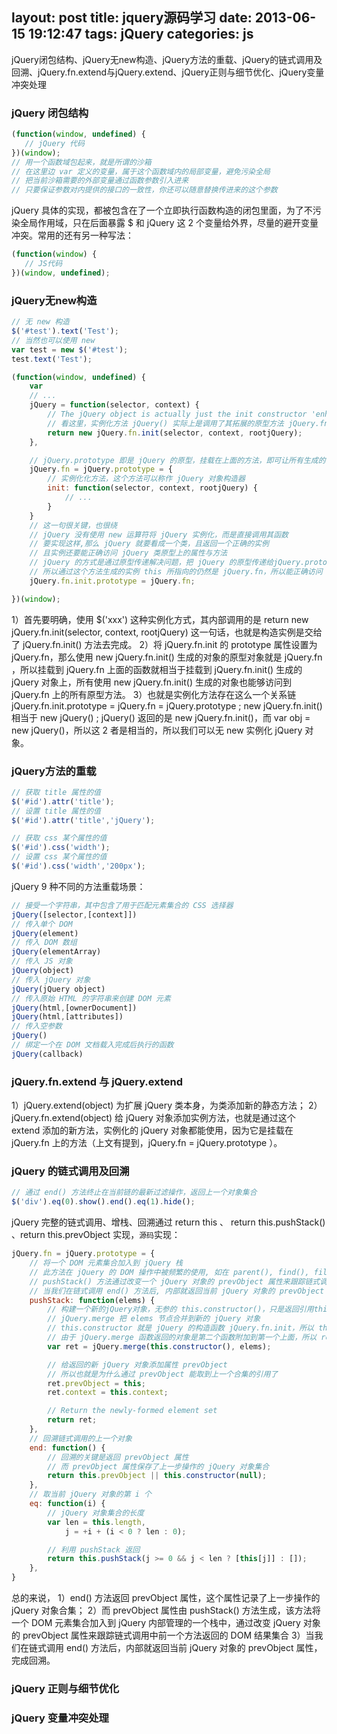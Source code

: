 layout: post
title: jquery源码学习
date: 2013-06-15 19:12:47
tags: jQuery
categories: js
---
jQuery闭包结构、jQuery无new构造、jQuery方法的重载、jQuery的链式调用及回溯、jQuery.fn.extend与jQuery.extend、jQuery正则与细节优化、jQuery变量冲突处理
<!-- more -->

### jQuery 闭包结构

```javascript
(function(window, undefined) {
   // jQuery 代码
})(window);
// 用一个函数域包起来，就是所谓的沙箱
// 在这里边 var 定义的变量，属于这个函数域内的局部变量，避免污染全局
// 把当前沙箱需要的外部变量通过函数参数引入进来
// 只要保证参数对内提供的接口的一致性，你还可以随意替换传进来的这个参数
```
jQuery 具体的实现，都被包含在了一个立即执行函数构造的闭包里面，为了不污染全局作用域，只在后面暴露 $ 和 jQuery 这 2 个变量给外界，尽量的避开变量冲突。常用的还有另一种写法：
```javascript
(function(window) {
   // JS代码
})(window, undefined);
```

### jQuery无new构造
```javascript
// 无 new 构造
$('#test').text('Test');
// 当然也可以使用 new
var test = new $('#test');
test.text('Test');
```
```javascript
(function(window, undefined) {
    var
    // ...
    jQuery = function(selector, context) {
        // The jQuery object is actually just the init constructor 'enhanced'
        // 看这里，实例化方法 jQuery() 实际上是调用了其拓展的原型方法 jQuery.fn.init
        return new jQuery.fn.init(selector, context, rootjQuery);
    },

    // jQuery.prototype 即是 jQuery 的原型，挂载在上面的方法，即可让所有生成的 jQuery 对象使用
    jQuery.fn = jQuery.prototype = {
        // 实例化化方法，这个方法可以称作 jQuery 对象构造器
        init: function(selector, context, rootjQuery) {
            // ...
        }
    }
    // 这一句很关键，也很绕
    // jQuery 没有使用 new 运算符将 jQuery 实例化，而是直接调用其函数
    // 要实现这样,那么 jQuery 就要看成一个类，且返回一个正确的实例
    // 且实例还要能正确访问 jQuery 类原型上的属性与方法
    // jQuery 的方式是通过原型传递解决问题，把 jQuery 的原型传递给jQuery.prototype.init.prototype
    // 所以通过这个方法生成的实例 this 所指向的仍然是 jQuery.fn，所以能正确访问 jQuery 类原型上的属性与方法
    jQuery.fn.init.prototype = jQuery.fn;

})(window);
```
1）首先要明确，使用 $('xxx') 这种实例化方式，其内部调用的是 return new jQuery.fn.init(selector, context, rootjQuery) 这一句话，也就是构造实例是交给了 jQuery.fn.init() 方法去完成。
2）将 jQuery.fn.init 的 prototype 属性设置为 jQuery.fn，那么使用 new jQuery.fn.init() 生成的对象的原型对象就是 jQuery.fn ，所以挂载到 jQuery.fn 上面的函数就相当于挂载到 jQuery.fn.init() 生成的 jQuery 对象上，所有使用 new jQuery.fn.init() 生成的对象也能够访问到 jQuery.fn 上的所有原型方法。
3）也就是实例化方法存在这么一个关系链
jQuery.fn.init.prototype = jQuery.fn = jQuery.prototype ;
new jQuery.fn.init() 相当于 new jQuery() ;
jQuery() 返回的是 new jQuery.fn.init()，而 var obj = new jQuery()，所以这 2 者是相当的，所以我们可以无 new 实例化 jQuery 对象。

### jQuery方法的重载
```javascript
// 获取 title 属性的值
$('#id').attr('title');
// 设置 title 属性的值
$('#id').attr('title','jQuery');

// 获取 css 某个属性的值
$('#id').css('width');
// 设置 css 某个属性的值
$('#id').css('width','200px');
```
jQuery 9 种不同的方法重载场景：
```javascript
// 接受一个字符串，其中包含了用于匹配元素集合的 CSS 选择器
jQuery([selector,[context]])
// 传入单个 DOM
jQuery(element)
// 传入 DOM 数组
jQuery(elementArray)
// 传入 JS 对象
jQuery(object)
// 传入 jQuery 对象
jQuery(jQuery object)
// 传入原始 HTML 的字符串来创建 DOM 元素
jQuery(html,[ownerDocument])
jQuery(html,[attributes])
// 传入空参数
jQuery()
// 绑定一个在 DOM 文档载入完成后执行的函数
jQuery(callback)
```

### jQuery.fn.extend 与 jQuery.extend
1）jQuery.extend(object) 为扩展 jQuery 类本身，为类添加新的静态方法；
2）jQuery.fn.extend(object) 给 jQuery 对象添加实例方法，也就是通过这个 extend 添加的新方法，实例化的 jQuery 对象都能使用，因为它是挂载在 jQuery.fn 上的方法（上文有提到，jQuery.fn = jQuery.prototype ）。

### jQuery 的链式调用及回溯
```javascript
// 通过 end() 方法终止在当前链的最新过滤操作，返回上一个对象集合
$('div').eq(0).show().end().eq(1).hide();
```
jQuery 完整的链式调用、增栈、回溯通过 return this 、 return this.pushStack() 、return this.prevObject 实现，`源码`实现：
```javascript
jQuery.fn = jQuery.prototype = {
    // 将一个 DOM 元素集合加入到 jQuery 栈
    // 此方法在 jQuery 的 DOM 操作中被频繁的使用, 如在 parent(), find(), filter() 中
    // pushStack() 方法通过改变一个 jQuery 对象的 prevObject 属性来跟踪链式调用中前一个方法返回的 DOM 结果集合
    // 当我们在链式调用 end() 方法后, 内部就返回当前 jQuery 对象的 prevObject 属性
    pushStack: function(elems) {
        // 构建一个新的jQuery对象，无参的 this.constructor()，只是返回引用this
        // jQuery.merge 把 elems 节点合并到新的 jQuery 对象
        // this.constructor 就是 jQuery 的构造函数 jQuery.fn.init，所以 this.constructor() 返回一个 jQuery 对象
        // 由于 jQuery.merge 函数返回的对象是第二个函数附加到第一个上面，所以 ret 也是一个 jQuery 对象，这里可以解释为什么 pushStack 出入的 DOM 对象也可以用 CSS 方法进行操作
        var ret = jQuery.merge(this.constructor(), elems);

        // 给返回的新 jQuery 对象添加属性 prevObject
        // 所以也就是为什么通过 prevObject 能取到上一个合集的引用了
        ret.prevObject = this;
        ret.context = this.context;

        // Return the newly-formed element set
        return ret;
    },
    // 回溯链式调用的上一个对象
    end: function() {
        // 回溯的关键是返回 prevObject 属性
        // 而 prevObject 属性保存了上一步操作的 jQuery 对象集合
        return this.prevObject || this.constructor(null);
    },
    // 取当前 jQuery 对象的第 i 个
    eq: function(i) {
        // jQuery 对象集合的长度
        var len = this.length,
            j = +i + (i < 0 ? len : 0);

        // 利用 pushStack 返回
        return this.pushStack(j >= 0 && j < len ? [this[j]] : []);
    },
}
```
总的来说，
1）end() 方法返回 prevObject 属性，这个属性记录了上一步操作的 jQuery 对象合集；
2）而 prevObject 属性由 pushStack() 方法生成，该方法将一个 DOM 元素集合加入到 jQuery 内部管理的一个栈中，通过改变 jQuery 对象的 prevObject 属性来跟踪链式调用中前一个方法返回的 DOM 结果集合
3）当我们在链式调用 end() 方法后，内部就返回当前 jQuery 对象的 prevObject 属性，完成回溯。
### jQuery 正则与细节优化
### jQuery 变量冲突处理
